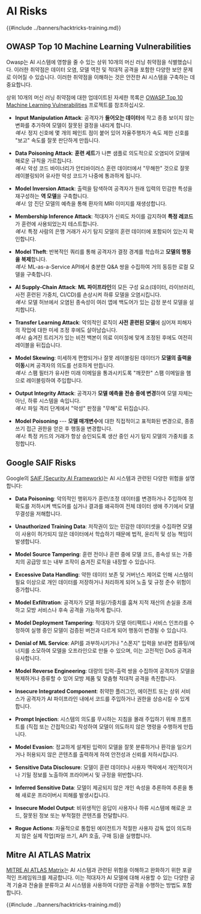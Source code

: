 # AI Risks

{{#include ../banners/hacktricks-training.md}}

## OWASP Top 10 Machine Learning Vulnerabilities

Owasp는 AI 시스템에 영향을 줄 수 있는 상위 10개의 머신 러닝 취약점을 식별했습니다. 이러한 취약점은 데이터 오염, 모델 역전 및 적대적 공격을 포함한 다양한 보안 문제로 이어질 수 있습니다. 이러한 취약점을 이해하는 것은 안전한 AI 시스템을 구축하는 데 중요합니다.

상위 10개의 머신 러닝 취약점에 대한 업데이트된 자세한 목록은 [OWASP Top 10 Machine Learning Vulnerabilities](https://owasp.org/www-project-machine-learning-security-top-10/) 프로젝트를 참조하십시오.

- **Input Manipulation Attack**: 공격자가 **들어오는 데이터**에 작고 종종 보이지 않는 변화를 추가하여 모델이 잘못된 결정을 내리게 합니다.\
*예시*: 정지 신호에 몇 개의 페인트 점이 붙어 있어 자율주행차가 속도 제한 신호를 "보고" 속도를 잘못 판단하게 만듭니다.

- **Data Poisoning Attack**: **훈련 세트**가 나쁜 샘플로 의도적으로 오염되어 모델에 해로운 규칙을 가르칩니다.\
*예시*: 악성 코드 바이너리가 안티바이러스 훈련 데이터에서 "무해한" 것으로 잘못 레이블링되어 유사한 악성 코드가 나중에 통과하게 됩니다.

- **Model Inversion Attack**: 출력을 탐색하여 공격자가 원래 입력의 민감한 특성을 재구성하는 **역 모델**을 구축합니다.\
*예시*: 암 진단 모델의 예측을 통해 환자의 MRI 이미지를 재생성합니다.

- **Membership Inference Attack**: 적대자가 신뢰도 차이를 감지하여 **특정 레코드**가 훈련에 사용되었는지 테스트합니다.\
*예시*: 특정 사람의 은행 거래가 사기 탐지 모델의 훈련 데이터에 포함되어 있는지 확인합니다.

- **Model Theft**: 반복적인 쿼리를 통해 공격자가 결정 경계를 학습하고 **모델의 행동을 복제**합니다.\
*예시*: ML-as-a-Service API에서 충분한 Q&A 쌍을 수집하여 거의 동등한 로컬 모델을 구축합니다.

- **AI Supply‑Chain Attack**: **ML 파이프라인**의 모든 구성 요소(데이터, 라이브러리, 사전 훈련된 가중치, CI/CD)를 손상시켜 하류 모델을 오염시킵니다.\
*예시*: 모델 허브에서 오염된 종속성이 여러 앱에 백도어가 있는 감정 분석 모델을 설치합니다.

- **Transfer Learning Attack**: 악의적인 로직이 **사전 훈련된 모델**에 심어져 피해자의 작업에 대한 미세 조정 후에도 살아남습니다.\
*예시*: 숨겨진 트리거가 있는 비전 백본이 의료 이미징에 맞게 조정된 후에도 여전히 레이블을 뒤집습니다.

- **Model Skewing**: 미세하게 편향되거나 잘못 레이블링된 데이터가 **모델의 출력을 이동**시켜 공격자의 의도를 선호하게 만듭니다.\
*예시*: 스팸 필터가 유사한 미래 이메일을 통과시키도록 "깨끗한" 스팸 이메일을 햄으로 레이블링하여 주입합니다.

- **Output Integrity Attack**: 공격자가 **모델 예측을 전송 중에 변경**하여 모델 자체는 아닌, 하류 시스템을 속입니다.\
*예시*: 파일 격리 단계에서 "악성" 판정을 "무해"로 뒤집습니다.

- **Model Poisoning** --- **모델 매개변수**에 대한 직접적이고 표적화된 변경으로, 종종 쓰기 접근 권한을 얻은 후 행동을 변경합니다.\
*예시*: 특정 카드의 거래가 항상 승인되도록 생산 중인 사기 탐지 모델의 가중치를 조정합니다.


## Google SAIF Risks

Google의 [SAIF (Security AI Framework)](https://saif.google/secure-ai-framework/risks)는 AI 시스템과 관련된 다양한 위험을 설명합니다:

- **Data Poisoning**: 악의적인 행위자가 훈련/조정 데이터를 변경하거나 주입하여 정확도를 저하시켜 백도어를 심거나 결과를 왜곡하여 전체 데이터 생애 주기에서 모델 무결성을 저해합니다.

- **Unauthorized Training Data**: 저작권이 있는 민감한 데이터셋을 수집하면 모델이 사용이 허가되지 않은 데이터에서 학습하기 때문에 법적, 윤리적 및 성능 책임이 발생합니다.

- **Model Source Tampering**: 훈련 전이나 훈련 중에 모델 코드, 종속성 또는 가중치의 공급망 또는 내부 조작이 숨겨진 로직을 내장할 수 있습니다.

- **Excessive Data Handling**: 약한 데이터 보존 및 거버넌스 제어로 인해 시스템이 필요 이상으로 개인 데이터를 저장하거나 처리하게 되어 노출 및 규정 준수 위험이 증가합니다.

- **Model Exfiltration**: 공격자가 모델 파일/가중치를 훔쳐 지적 재산의 손실을 초래하고 모방 서비스나 후속 공격을 가능하게 합니다.

- **Model Deployment Tampering**: 적대자가 모델 아티팩트나 서비스 인프라를 수정하여 실행 중인 모델이 검증된 버전과 다르게 되어 행동이 변경될 수 있습니다.

- **Denial of ML Service**: API를 과부하시키거나 "스폰지" 입력을 보내면 컴퓨팅/에너지를 소모하여 모델을 오프라인으로 만들 수 있으며, 이는 고전적인 DoS 공격과 유사합니다.

- **Model Reverse Engineering**: 대량의 입력-출력 쌍을 수집하여 공격자가 모델을 복제하거나 증류할 수 있어 모방 제품 및 맞춤형 적대적 공격을 촉진합니다.

- **Insecure Integrated Component**: 취약한 플러그인, 에이전트 또는 상위 서비스가 공격자가 AI 파이프라인 내에서 코드를 주입하거나 권한을 상승시킬 수 있게 합니다.

- **Prompt Injection**: 시스템의 의도를 무시하는 지침을 몰래 주입하기 위해 프롬프트를 (직접 또는 간접적으로) 작성하여 모델이 의도하지 않은 명령을 수행하게 만듭니다.

- **Model Evasion**: 정교하게 설계된 입력이 모델을 잘못 분류하거나 환각을 일으키거나 허용되지 않은 콘텐츠를 출력하게 하여 안전성과 신뢰를 저하시킵니다.

- **Sensitive Data Disclosure**: 모델이 훈련 데이터나 사용자 맥락에서 개인적이거나 기밀 정보를 노출하여 프라이버시 및 규정을 위반합니다.

- **Inferred Sensitive Data**: 모델이 제공되지 않은 개인 속성을 추론하여 추론을 통해 새로운 프라이버시 피해를 발생시킵니다.

- **Insecure Model Output**: 비위생적인 응답이 사용자나 하류 시스템에 해로운 코드, 잘못된 정보 또는 부적절한 콘텐츠를 전달합니다.

- **Rogue Actions**: 자율적으로 통합된 에이전트가 적절한 사용자 감독 없이 의도하지 않은 실제 작업(파일 쓰기, API 호출, 구매 등)을 실행합니다.

## Mitre AI ATLAS Matrix

[MITRE AI ATLAS Matrix](https://atlas.mitre.org/matrices/ATLAS)는 AI 시스템과 관련된 위험을 이해하고 완화하기 위한 포괄적인 프레임워크를 제공합니다. 이는 적대자가 AI 모델에 대해 사용할 수 있는 다양한 공격 기술과 전술을 분류하고 AI 시스템을 사용하여 다양한 공격을 수행하는 방법도 포함합니다.


{{#include ../banners/hacktricks-training.md}}
